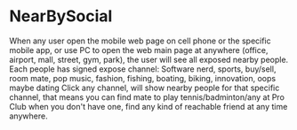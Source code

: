 # NearBySocial
When any user open the mobile web page on cell phone or the specific mobile app, or use PC to open the web main page at anywhere (office, airport, mall, street, gym, park), the user will see all exposed nearby people. Each people has signed expose channel: Software nerd, sports, buy/sell, room mate, pop music, fashion, fishing, boating, biking, innovation, oops maybe dating
Click any channel, will show nearby people for that specific channel, that means you can find mate to play tennis/badminton/any at Pro Club when you don't have one, find any kind of reachable friend at any time anywhere.
